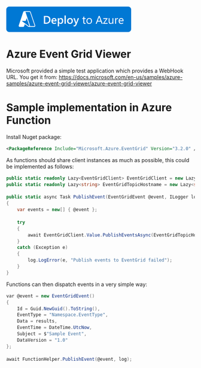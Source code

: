 ﻿[![Deploy to Azure](https://github.com/garaio/AzureRecipes/raw/master/Resources/deploybutton.svg?sanitize=true)](https://portal.azure.com/#create/Microsoft.Template/uri/https%3A%2F%2Fraw.githubusercontent.com%2Fgaraio%2FAzureRecipes%2Fmaster%2FSnippets%2FARM%2Fevent-grid-with-webhook-and-publisher-function%2Fazuredeploy.bicep)

# Azure Event Grid Viewer
Microsoft provided a simple test application which provides a WebHook URL. You get it from: https://docs.microsoft.com/en-us/samples/azure-samples/azure-event-grid-viewer/azure-event-grid-viewer

# Sample implementation in Azure Function
Install Nuget package:
```xml
<PackageReference Include="Microsoft.Azure.EventGrid" Version="3.2.0" />
```

As functions should share client instances as much as possible, this could be implemented as follows:
```csharp
public static readonly Lazy<EventGridClient> EventGridClient = new Lazy<EventGridClient>(() => new EventGridClient(new TopicCredentials(Configurations.EventGridTopicKey)));
public static readonly Lazy<string> EventGridTopicHostname = new Lazy<string>(() => new Uri(Configurations.EventGridTopicEndpoint).Host);

public static async Task PublishEvent(EventGridEvent @event, ILogger log)
{
    var events = new[] { @event };

    try
    {
        await EventGridClient.Value.PublishEventsAsync(EventGridTopicHostname.Value, events);
    }
    catch (Exception e)
    {
        log.LogError(e, "Publish events to EventGrid failed");
    }
}
```

Functions can then dispatch events in a very simple way:
```csharp
var @event = new EventGridEvent()
{
    Id = Guid.NewGuid().ToString(),
    EventType = "Namespace.EventType",
    Data = results,
    EventTime = DateTime.UtcNow,
    Subject = $"Sample Event",
    DataVersion = "1.0"
};

await FunctionHelper.PublishEvent(@event, log);
```
